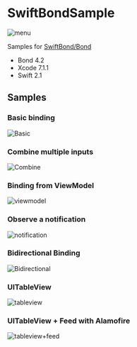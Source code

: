 # SwiftBondSample

![menu](https://raw.githubusercontent.com/nishiyamaosamu/SwiftBondSample/master/screenshots/00menu.png)

Samples for [SwiftBond/Bond](https://github.com/SwiftBond/Bond)

- Bond 4.2
- Xcode 7.1.1
- Swift 2.1

## Samples
### Basic binding

![Basic](https://raw.githubusercontent.com/nishiyamaosamu/SwiftBondSample/master/screenshots/01basic.gif)

### Combine multiple inputs

![Combine](https://raw.githubusercontent.com/nishiyamaosamu/SwiftBondSample/master/screenshots/02combine.gif)

### Binding from ViewModel

![viewmodel](https://raw.githubusercontent.com/nishiyamaosamu/SwiftBondSample/master/screenshots/03viewmodel.gif)

### Observe a notification

![notification](https://raw.githubusercontent.com/nishiyamaosamu/SwiftBondSample/master/screenshots/04notification.gif)

### Bidirectional Binding

![Bidirectional](https://raw.githubusercontent.com/nishiyamaosamu/SwiftBondSample/master/screenshots/05bidirectional.gif)

### UITableView

![tableview](https://raw.githubusercontent.com/nishiyamaosamu/SwiftBondSample/master/screenshots/06tableview.png)

### UITableView + Feed with Alamofire

![tableview+feed](https://raw.githubusercontent.com/nishiyamaosamu/SwiftBondSample/master/screenshots/07tableview+feed.png)
